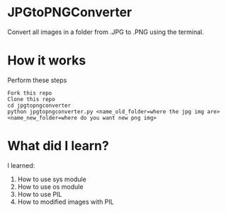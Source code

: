 # JPGtoPNGConverter
Convert all images in a folder from .JPG to .PNG using the terminal.

# How it works
Perform these steps
```
Fork this repo
Clone this repo
cd jpgtopngconverter
python jpgtopngconverter.py <name_old_folder=where the jpg img are> <name_new_folder=where do you want new png img>
```
# What did I learn?
I learned:
1. How to use sys module
2. How to use os module
3. How to use PIL
4. How to modified images with PIL
